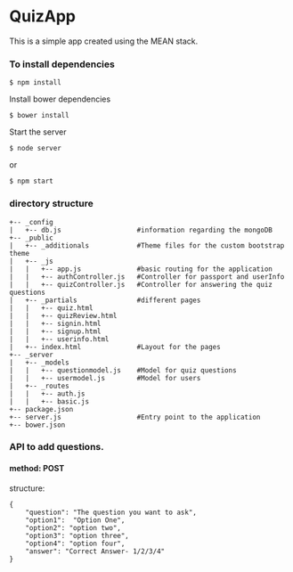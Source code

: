 # QuizApp

This is a simple app created using the MEAN stack. 
### To install dependencies 
```
$ npm install
```
Install bower dependencies
```
$ bower install
```
Start the server
```
$ node server
```
or 
```
$ npm start
```


### directory structure

```
+-- _config
|	+-- db.js 					#information regarding the mongoDB
+-- _public
|	+-- _additionals 			#Theme files for the custom bootstrap theme
|	+-- _js
|	|	+-- app.js 				#basic routing for the application
|	|	+-- authController.js 	#Controller for passport and userInfo
|	|	+-- quizController.js 	#Controller for answering the quiz questions
|	+-- _partials 				#different pages
|	|	+-- quiz.html
| 	| 	+-- quizReview.html
| 	| 	+-- signin.html
|	|	+-- signup.html
|	|	+-- userinfo.html
|	+-- index.html 				#Layout for the pages
+--	_server
|	+-- _models
|	|	+--	questionmodel.js 	#Model for quiz questions
|	|	+-- usermodel.js 		#Model for users
|	+-- _routes
|	|	+-- auth.js
|	|	+-- basic.js
+-- package.json
+-- server.js 					#Entry point to the application
+-- bower.json
```

### API to add questions.
#### method: POST
structure:
```
{
	"question": "The question you want to ask",
	"option1":  "Option One",
	"option2": "option two",
	"option3": "option three", 
	"option4": "option four",
	"answer": "Correct Answer- 1/2/3/4"
}
```